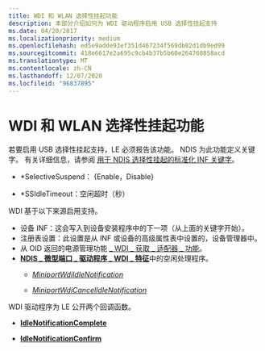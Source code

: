 ```yaml
---
title: WDI 和 WLAN 选择性挂起功能
description: 本部分介绍如何为 WDI 驱动程序启用 USB 选择性挂起支持
ms.date: 04/20/2017
ms.localizationpriority: medium
ms.openlocfilehash: ed5e9adde93ef351d467234f569db82d1db9ed99
ms.sourcegitcommit: 418e6617e2a695c9cb4b37b5b60e264760858acd
ms.translationtype: MT
ms.contentlocale: zh-CN
ms.lasthandoff: 12/07/2020
ms.locfileid: "96837895"
---
```

# <a name="wdi-and-wlan-selective-suspend-capability"></a>WDI 和 WLAN 选择性挂起功能


若要启用 USB 选择性挂起支持，LE 必须报告该功能。 NDIS 为此功能定义关键字。 有关详细信息，请参阅 [用于 NDIS 选择性挂起的标准化 INF 关键字](standardized-inf-keywords-for-ndis-selective-suspend.md)。

-   \*SelectiveSuspend： {Enable，Disable}

-   \*SSIdleTimeout：空闲超时（秒）

WDI 基于以下来源启用支持。

-   设备 INF：这会写入到设备安装程序中的下一项（从上面的关键字开始）。
-   注册表设置：此设置是从 INF 或设备的高级属性表中设置的，设备管理器中。
-   从 OID 返回的电源管理功能 [ \_ WDI \_ 获取 \_ 适配器 \_ 功能](./oid-wdi-get-adapter-capabilities.md)。
-   [**NDIS \_ 微型端口 \_ 驱动程序 \_ WDI \_ 特征**](/windows-hardware/drivers/ddi/dot11wdi/ns-dot11wdi-_ndis_miniport_driver_wdi_characteristics)中的空闲处理程序。
    -   [*MiniportWdiIdleNotification*](/windows-hardware/drivers/ddi/dot11wdi/nc-dot11wdi-miniport_wdi_idle_notification)

    -   [*MiniportWdiCancelIdleNotification*](/windows-hardware/drivers/ddi/dot11wdi/nc-dot11wdi-miniport_wdi_cancel_idle_notification)

WDI 驱动程序为 LE 公开两个回调函数。

-   [**IdleNotificationComplete**](/windows-hardware/drivers/ddi/dot11wdi/nc-dot11wdi-ndis_wdi_idle_notification_complete)

-   [**IdleNotificationConfirm**](/windows-hardware/drivers/ddi/dot11wdi/nc-dot11wdi-ndis_wdi_idle_notification_confirm)

 

